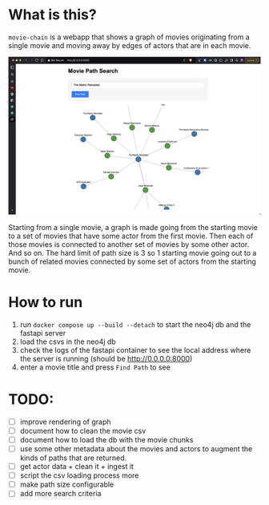 # What is this?

`movie-chain` is a webapp that shows a graph of movies originating from a single movie and moving away by edges of actors that are in each movie.

![Screenshot of the webapp](docs/screenshot.png)

Starting from a single movie, a graph is made going from the starting movie to a set of movies that have some actor from the first movie. Then each of those movies is connected to another set of movies by some other actor. And so on. The hard limit of path size is 3 so 1 starting movie going out to a bunch of related movies connected by some set of actors from the starting movie.

# How to run

1. run `docker compose up --build --detach` to start the neo4j db and the fastapi server
2. load the csvs in the neo4j db 
3. check the logs of the fastapi container to see the local address where the server is running (should be http://0.0.0.0:8000)
4. enter a movie title and press `Find Path` to see

# TODO:

- [ ] improve rendering of graph
- [ ] document how to clean the movie csv 
- [ ] document how to load the db with the movie chunks
- [ ] use some other metadata about the movies and actors to augment the kinds of paths that are returned. 
- [ ] get actor data + clean it + ingest it
- [ ] script the csv loading process more
- [ ] make path size configurable
- [ ] add more search criteria
